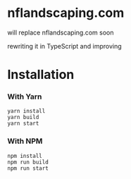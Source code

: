 # nflandscaping.com

will replace nflandscaping.com soon

rewriting it in TypeScript and improving

# Installation

### With Yarn

```
yarn install
yarn build
yarn start
```

### With NPM

```
npm install
npm run build
npm run start
```
